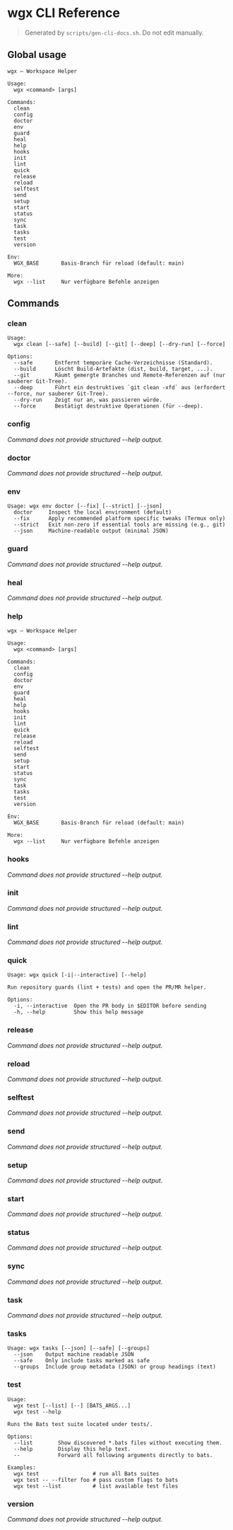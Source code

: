# wgx CLI Reference

> Generated by `scripts/gen-cli-docs.sh`. Do not edit manually.

## Global usage

```
wgx — Workspace Helper

Usage:
  wgx <command> [args]

Commands:
  clean
  config
  doctor
  env
  guard
  heal
  help
  hooks
  init
  lint
  quick
  release
  reload
  selftest
  send
  setup
  start
  status
  sync
  task
  tasks
  test
  version

Env:
  WGX_BASE       Basis-Branch für reload (default: main)

More:
  wgx --list     Nur verfügbare Befehle anzeigen
```

## Commands

### clean

```
Usage:
  wgx clean [--safe] [--build] [--git] [--deep] [--dry-run] [--force]

Options:
  --safe       Entfernt temporäre Cache-Verzeichnisse (Standard).
  --build      Löscht Build-Artefakte (dist, build, target, ...).
  --git        Räumt gemergte Branches und Remote-Referenzen auf (nur sauberer Git-Tree).
  --deep       Führt ein destruktives `git clean -xfd` aus (erfordert --force, nur sauberer Git-Tree).
  --dry-run    Zeigt nur an, was passieren würde.
  --force      Bestätigt destruktive Operationen (für --deep).
```

### config

_Command does not provide structured --help output._

### doctor

_Command does not provide structured --help output._

### env

```
Usage: wgx env doctor [--fix] [--strict] [--json]
  doctor     Inspect the local environment (default)
  --fix      Apply recommended platform specific tweaks (Termux only)
  --strict   Exit non-zero if essential tools are missing (e.g., git)
  --json     Machine-readable output (minimal JSON)
```

### guard

_Command does not provide structured --help output._

### heal

_Command does not provide structured --help output._

### help

```
wgx — Workspace Helper

Usage:
  wgx <command> [args]

Commands:
  clean
  config
  doctor
  env
  guard
  heal
  help
  hooks
  init
  lint
  quick
  release
  reload
  selftest
  send
  setup
  start
  status
  sync
  task
  tasks
  test
  version

Env:
  WGX_BASE       Basis-Branch für reload (default: main)

More:
  wgx --list     Nur verfügbare Befehle anzeigen
```

### hooks

_Command does not provide structured --help output._

### init

_Command does not provide structured --help output._

### lint

_Command does not provide structured --help output._

### quick

```
Usage: wgx quick [-i|--interactive] [--help]

Run repository guards (lint + tests) and open the PR/MR helper.

Options:
  -i, --interactive  Open the PR body in $EDITOR before sending
  -h, --help         Show this help message
```

### release

_Command does not provide structured --help output._

### reload

_Command does not provide structured --help output._

### selftest

_Command does not provide structured --help output._

### send

_Command does not provide structured --help output._

### setup

_Command does not provide structured --help output._

### start

_Command does not provide structured --help output._

### status

_Command does not provide structured --help output._

### sync

_Command does not provide structured --help output._

### task

_Command does not provide structured --help output._

### tasks

```
Usage: wgx tasks [--json] [--safe] [--groups]
  --json    Output machine readable JSON
  --safe    Only include tasks marked as safe
  --groups  Include group metadata (JSON) or group headings (text)
```

### test

```
Usage:
  wgx test [--list] [--] [BATS_ARGS...]
  wgx test --help

Runs the Bats test suite located under tests/.

Options:
  --list        Show discovered *.bats files without executing them.
  --help        Display this help text.
  --            Forward all following arguments directly to bats.

Examples:
  wgx test                 # run all Bats suites
  wgx test -- --filter foo # pass custom flags to bats
  wgx test --list          # list available test files
```

### version

_Command does not provide structured --help output._

